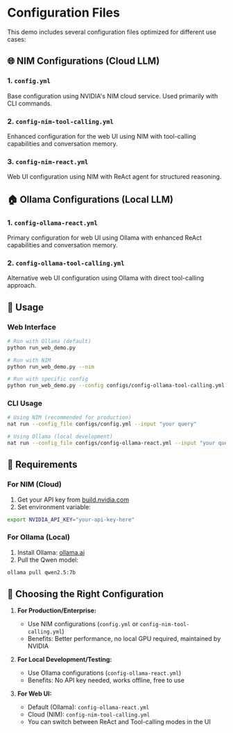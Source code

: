 # Configuration Files

This demo includes several configuration files optimized for different use cases:

## 🌐 NIM Configurations (Cloud LLM)

### 1. `config.yml`
Base configuration using NVIDIA's NIM cloud service. Used primarily with CLI commands.

### 2. `config-nim-tool-calling.yml`
Enhanced configuration for the web UI using NIM with tool-calling capabilities and conversation memory.

### 3. `config-nim-react.yml`
Web UI configuration using NIM with ReAct agent for structured reasoning.

## 🏠 Ollama Configurations (Local LLM)

### 1. `config-ollama-react.yml`
Primary configuration for web UI using Ollama with enhanced ReAct capabilities and conversation memory.

### 2. `config-ollama-tool-calling.yml`
Alternative web UI configuration using Ollama with direct tool-calling approach.

## 🚀 Usage

### Web Interface
```bash
# Run with Ollama (default)
python run_web_demo.py

# Run with NIM
python run_web_demo.py --nim

# Run with specific config
python run_web_demo.py --config configs/config-ollama-tool-calling.yml
```

### CLI Usage
```bash
# Using NIM (recommended for production)
nat run --config_file configs/config.yml --input "your query"

# Using Ollama (local development)
nat run --config_file configs/config-ollama-react.yml --input "your query"
```

## 🔧 Requirements

### For NIM (Cloud)
1. Get your API key from [build.nvidia.com](https://build.nvidia.com/)
2. Set environment variable:
```bash
export NVIDIA_API_KEY="your-api-key-here"
```

### For Ollama (Local)
1. Install Ollama: [ollama.ai](https://ollama.ai)
2. Pull the Qwen model:
```bash
ollama pull qwen2.5:7b
```

## 🎯 Choosing the Right Configuration

1. **For Production/Enterprise:**
   - Use NIM configurations (`config.yml` or `config-nim-tool-calling.yml`)
   - Benefits: Better performance, no local GPU required, maintained by NVIDIA

2. **For Local Development/Testing:**
   - Use Ollama configurations (`config-ollama-react.yml`)
   - Benefits: No API key needed, works offline, free to use

3. **For Web UI:**
   - Default (Ollama): `config-ollama-react.yml`
   - Cloud (NIM): `config-nim-tool-calling.yml`
   - You can switch between ReAct and Tool-calling modes in the UI